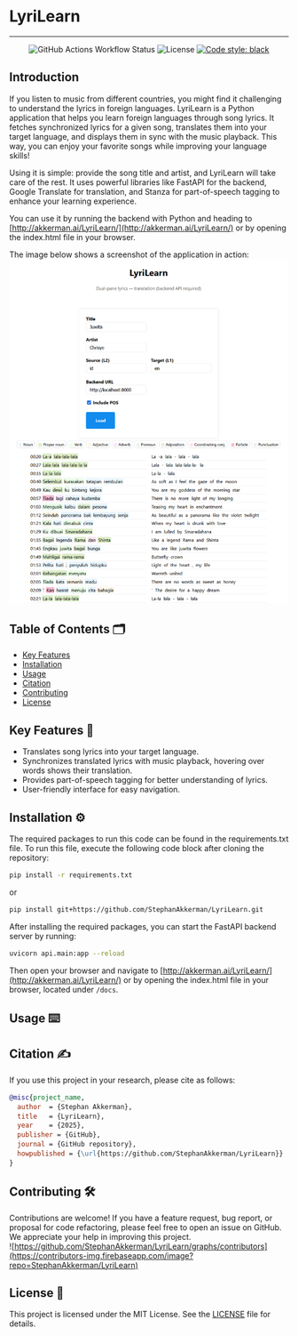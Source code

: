 # LyriLearn

<!-- Add a banner here like: https://github.com/StephanAkkerman/fintwit-bot/blob/main/img/logo/fintwit-banner.png -->

---
<!-- Adjust the link of the first and second badges to your own repo -->
<p align="center">
  <img alt="GitHub Actions Workflow Status" src="https://img.shields.io/github/actions/workflow/status/StephanAkkerman/LyriLearn/pyversions.yml?label=python%203.10%20%7C%203.11%20%7C%203.12%20%7C%203.13&logo=python&style=flat-square">
  <img src="https://img.shields.io/github/license/StephanAkkerman/LyriLearn.svg?color=brightgreen" alt="License">
  <a href="https://github.com/psf/black"><img src="https://img.shields.io/badge/code%20style-black-000000.svg" alt="Code style: black"></a>
</p>

## Introduction

If you listen to music from different countries, you might find it challenging to understand the lyrics in foreign languages. LyriLearn is a Python application that helps you learn foreign languages through song lyrics. It fetches synchronized lyrics for a given song, translates them into your target language, and displays them in sync with the music playback. This way, you can enjoy your favorite songs while improving your language skills!

Using it is simple: provide the song title and artist, and LyriLearn will take care of the rest. It uses powerful libraries like FastAPI for the backend, Google Translate for translation, and Stanza for part-of-speech tagging to enhance your learning experience.

You can use it by running the backend with Python and heading to [http://akkerman.ai/LyriLearn/](http://akkerman.ai/LyriLearn/) or by opening the index.html file in your browser.

The image below shows a screenshot of the application in action:
![LyriLearn Screenshot](img/screenshot.png)

## Table of Contents 🗂

- [Key Features](#key-features)
- [Installation](#installation)
- [Usage](#usage)
- [Citation](#citation)
- [Contributing](#contributing)
- [License](#license)

## Key Features 🔑

- Translates song lyrics into your target language.
- Synchronizes translated lyrics with music playback, hovering over words shows their translation.
- Provides part-of-speech tagging for better understanding of lyrics.
- User-friendly interface for easy navigation.

## Installation ⚙️
<!-- Adjust the link of the second command to your own repo -->

The required packages to run this code can be found in the requirements.txt file. To run this file, execute the following code block after cloning the repository:

```bash
pip install -r requirements.txt
```

or

```bash
pip install git+https://github.com/StephanAkkerman/LyriLearn.git
```

After installing the required packages, you can start the FastAPI backend server by running:

```bash
uvicorn api.main:app --reload
```

Then open your browser and navigate to [http://akkerman.ai/LyriLearn/](http://akkerman.ai/LyriLearn/) or by opening the index.html file in your browser, located under `/docs`.

## Usage ⌨️

## Citation ✍️
<!-- Be sure to adjust everything here so it matches your name and repo -->
If you use this project in your research, please cite as follows:

```bibtex
@misc{project_name,
  author  = {Stephan Akkerman},
  title   = {LyriLearn},
  year    = {2025},
  publisher = {GitHub},
  journal = {GitHub repository},
  howpublished = {\url{https://github.com/StephanAkkerman/LyriLearn}}
}
```

## Contributing 🛠
<!-- Be sure to adjust the repo name here for both the URL and GitHub link -->
Contributions are welcome! If you have a feature request, bug report, or proposal for code refactoring, please feel free to open an issue on GitHub. We appreciate your help in improving this project.\
![https://github.com/StephanAkkerman/LyriLearn/graphs/contributors](https://contributors-img.firebaseapp.com/image?repo=StephanAkkerman/LyriLearn)

## License 📜

This project is licensed under the MIT License. See the [LICENSE](LICENSE) file for details.
